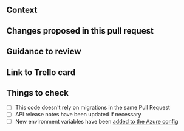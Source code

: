 ## Context

<!-- Why are you making this change? What might surprise someone about it? -->

## Changes proposed in this pull request

<!-- If there are UI changes, please include Before and After screenshots. -->

## Guidance to review

<!-- How could someone else check this work? Which parts do you want more feedback on? -->

## Link to Trello card

<!-- http://trello.com/123-example-card -->

## Things to check

- [ ] This code doesn't rely on migrations in the same Pull Request
- [ ] API release notes have been updated if necessary
- [ ] New environment variables have been [added to the Azure config](https://github.com/DFE-Digital/apply-for-postgraduate-teacher-training#azure-hosting-devops-pipeline)

